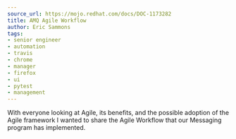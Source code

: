```yaml
---
source_url: https://mojo.redhat.com/docs/DOC-1173282
title: AMQ Agile Workflow
author: Eric Sammons
tags:
- senior engineer
- automation
- travis
- chrome
- manager
- firefox
- ui
- pytest
- management
---
```


With everyone looking at Agile, its benefits, and the possible adoption of the Agile framework I wanted to share the Agile Workflow that our Messaging program has implemented.
